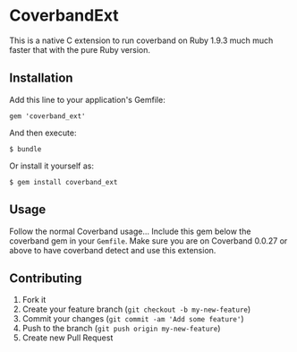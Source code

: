# CoverbandExt

This is a native C extension to run coverband on Ruby 1.9.3 much much faster that with the pure Ruby version.

## Installation

Add this line to your application's Gemfile:

    gem 'coverband_ext'

And then execute:

    $ bundle

Or install it yourself as:

    $ gem install coverband_ext

## Usage

Follow the normal Coverband usage... Include this gem below the coverband gem in your `Gemfile`. Make sure you are on Coverband 0.0.27 or above to have coverband detect and use this extension.

## Contributing

1. Fork it
2. Create your feature branch (`git checkout -b my-new-feature`)
3. Commit your changes (`git commit -am 'Add some feature'`)
4. Push to the branch (`git push origin my-new-feature`)
5. Create new Pull Request
